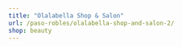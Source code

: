 ```yaml
---
title: "Olalabella Shop & Salon"
url: /paso-robles/olalabella-shop-and-salon-2/
shop: beauty
---
```

